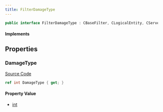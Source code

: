 ```yaml
---
title: FilterDamageType
---
```


```csharp
public interface FilterDamageType : CBaseFilter, CLogicalEntity, CServerOnlyEntity, CBaseEntity, CEntityInstance, ISchemaClass<CEntityInstance>, ISchemaClass<CBaseEntity>, ISchemaClass<CServerOnlyEntity>, ISchemaClass<CLogicalEntity>, ISchemaClass<CBaseFilter>, ISchemaClass<FilterDamageType>, ISchemaField, ISchemaClass, INativeHandle
```

#### Implements

## Properties

### DamageType

[Source Code](https://github.com/swiftly-solution/swiftlys2/blob/beta/managed/src/SwiftlyS2.Generated/Schemas/Interfaces/FilterDamageType.cs#L16)

```csharp
ref int DamageType { get; }
```

#### Property Value

- [int](https://learn.microsoft.com/dotnet/api/system.int32)

